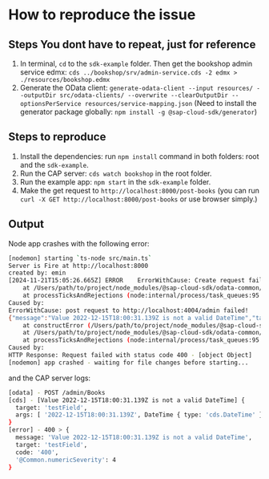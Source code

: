 # How to reproduce the issue

## Steps You dont have to repeat, just for reference

1. In terminal, `cd` to the `sdk-example` folder. Then get the bookshop admin service edmx: `cds ../bookshop/srv/admin-service.cds -2 edmx > ./resources/bookshop.edmx` 
2. Generate the OData client: `generate-odata-client --input resources/ --outputDir src/odata-clients/ --overwrite --clearOutputDir --optionsPerService resources/service-mapping.json` (Need to install the generator package globally: `npm install -g @sap-cloud-sdk/generator`)


## Steps to reproduce

1. Install the dependencies: run `npm install` command in both folders: root and the `sdk-example`.
2. Run the CAP server: `cds watch bookshop` in the root folder.  
3. Run the example app: `npm start` in the `sdk-example` folder.
4. Make the get request to `http://localhost:8000/post-books` (you can run `curl -X GET http://localhost:8000/post-books` or use browser simply.)


## Output

Node app crashes with the following error:

```bash
[nodemon] starting `ts-node src/main.ts`
Server is Fire at http://localhost:8000
created by: emin
[2024-11-21T15:05:26.665Z] ERROR    ErrorWithCause: Create request failed!
    at /Users/path/to/project/node_modules/@sap-cloud-sdk/odata-common/src/request-builder/create-request-builder-base.ts:113:15
    at processTicksAndRejections (node:internal/process/task_queues:95:5)
Caused by:
ErrorWithCause: post request to http://localhost:4004/admin failed! 
{"message":"Value 2022-12-15T18:00:31.139Z is not a valid DateTime","target":"testField","code":"400","@Common.numericSeverity":4}
    at constructError (/Users/path/to/project/node_modules/@sap-cloud-sdk/odata-common/src/request/odata-request.ts:291:12)
    at /Users/path/to/project/node_modules/@sap-cloud-sdk/odata-common/src/request/odata-request.ts:237:13
    at processTicksAndRejections (node:internal/process/task_queues:95:5)
Caused by:
HTTP Response: Request failed with status code 400 - [object Object]
[nodemon] app crashed - waiting for file changes before starting...
```

and the CAP server logs: 

```bash
[odata] - POST /admin/Books 
[cds] - [Value 2022-12-15T18:00:31.139Z is not a valid DateTime] {
  target: 'testField',
  args: [ '2022-12-15T18:00:31.139Z', DateTime { type: 'cds.DateTime' } ]
}
[error] - 400 > {
  message: 'Value 2022-12-15T18:00:31.139Z is not a valid DateTime',
  target: 'testField',
  code: '400',
  '@Common.numericSeverity': 4
}
```